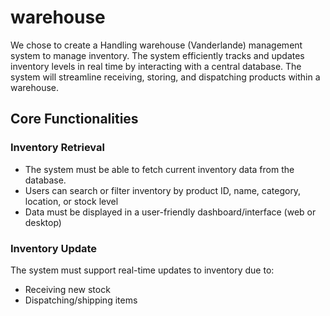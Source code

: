# warehouse

We chose to create a Handling warehouse (Vanderlande) management system to manage inventory. The system efficiently tracks and updates inventory levels in real time by interacting with a central database. The system will streamline receiving, storing, and dispatching products within a warehouse.

## Core Functionalities

### **Inventory Retrieval**

- The system must be able to fetch current inventory data from the database.
- Users can search or filter inventory by product ID, name, category, location, or stock level
- Data must be displayed in a user-friendly dashboard/interface (web or desktop)

### **Inventory Update**

The system must support real-time updates to inventory due to:

- Receiving new stock
- Dispatching/shipping items
